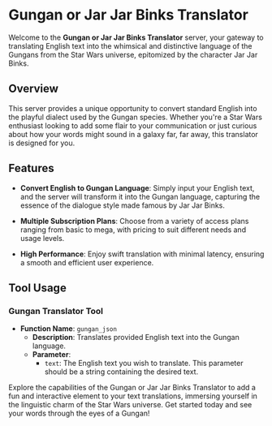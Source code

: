 # Gungan or Jar Jar Binks Translator

Welcome to the **Gungan or Jar Jar Binks Translator** server, your gateway to translating English text into the whimsical and distinctive language of the Gungans from the Star Wars universe, epitomized by the character Jar Jar Binks.

## Overview

This server provides a unique opportunity to convert standard English into the playful dialect used by the Gungan species. Whether you're a Star Wars enthusiast looking to add some flair to your communication or just curious about how your words might sound in a galaxy far, far away, this translator is designed for you.

## Features

- **Convert English to Gungan Language**: Simply input your English text, and the server will transform it into the Gungan language, capturing the essence of the dialogue style made famous by Jar Jar Binks.

- **Multiple Subscription Plans**: Choose from a variety of access plans ranging from basic to mega, with pricing to suit different needs and usage levels.

- **High Performance**: Enjoy swift translation with minimal latency, ensuring a smooth and efficient user experience.

## Tool Usage

### Gungan Translator Tool

- **Function Name**: `gungan_json`
  - **Description**: Translates provided English text into the Gungan language.
  - **Parameter**: 
    - `text`: The English text you wish to translate. This parameter should be a string containing the desired text.

Explore the capabilities of the Gungan or Jar Jar Binks Translator to add a fun and interactive element to your text translations, immersing yourself in the linguistic charm of the Star Wars universe. Get started today and see your words through the eyes of a Gungan!